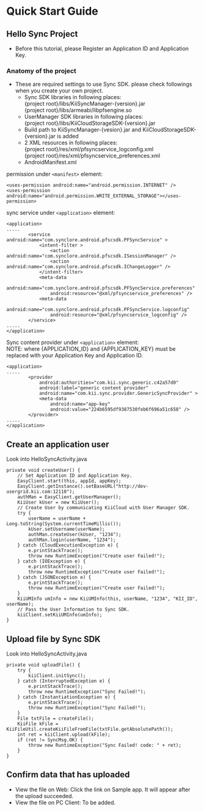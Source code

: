 # Quick Start Guide

## Hello Sync Project
* Before this tutorial, please Register an Application ID and Application Key.

### Anatomy of the project

* These are required settings to use Sync SDK. please check followings when you create your own project.
    * Sync SDK libraries in following places:  
{project root}/libs/KiiSyncManager-{version}.jar  
{project root}/libs/armeabi/libpfsengine.so
    * UserManager SDK libraries in following places:  
{project root}/libs/KiiCloudStorageSDK-{version}.jar
    * Build path to KiiSyncManager-{vesion}.jar and KiiCloudStorageSDK-{version}.jar is added
    * 2 XML resources in following places:  
{project root}/res/xml/pfsyncservice_logconfig.xml  
{project root}/res/xml/pfsyncservice_preferences.xml
    * AndroidManifest.xml

permission under `<manifest>` element:

    <uses-permission android:name="android.permission.INTERNET" />
    <uses-permission android:name="android.permission.WRITE_EXTERNAL_STORAGE"></uses-permission>

sync service under `<application>` element:  

    <application>
    .....
            <service android:name="com.synclore.android.pfscsdk.PFSyncService" >
                <intent-filter >
                    <action android:name="com.synclore.android.pfscsdk.ISessionManager" />
                    <action android:name="com.synclore.android.pfscsdk.IChangeLogger" />
                </intent-filter>
                <meta-data
                    android:name="com.synclore.android.pfscsdk.PFSyncService.preferences"
                    android:resource="@xml/pfsyncservice_preferences" />
                <meta-data
                    android:name="com.synclore.android.pfscsdk.PFSyncService.logconfig"
                    android:resource="@xml/pfsyncservice_logconfig" />
            </service>
    .....
    </application>

Sync content provider under `<application>` element:  
NOTE: where {APPLICATION_ID} and {APPLICATION_KEY} must be replaced with your Application Key and Application ID.

    <application>
    .....
            <provider
                android:authorities="com.kii.sync.generic.c42a57d0"
                android:label="generic content provider"
                android:name="com.kii.sync.provider.GenericSyncProvider" >
                <meta-data
                    android:name="app-key"
                    android:value="224b6595df9387530feb6f696a51c658" />
            </provider>
    .....
    </application>

## Create an application user

Look into HelloSyncActivity.java

    private void createUser() {
        // Set Application ID and Application Key.
        EasyClient.start(this, appId, appKey);
        EasyClient.getInstance().setBaseURL("http://dev-usergrid.kii.com:12110");
        authMan = EasyClient.getUserManager();
        KiiUser kUser = new KiiUser();
        // Create User by communicating KiiCloud with User Manager SDK.
        try {
            userName = userName + Long.toString(System.currentTimeMillis());
            kUser.setUsername(userName);
            authMan.createUser(kUser, "1234");
            authMan.login(userName, "1234");
        } catch (CloudExecutionException e) {
            e.printStackTrace();
            throw new RuntimeException("Create user Failed!");
        } catch (IOException e) {
            e.printStackTrace();
            throw new RuntimeException("Create user Failed!");
        } catch (JSONException e) {
            e.printStackTrace();
            throw new RuntimeException("Create user Failed!");
        }
        KiiUMInfo umInfo = new KiiUMInfo(this, userName, "1234", "KII_ID", userName);
        // Pass the User Information to Sync SDK.
        kiiClient.setKiiUMInfo(umInfo);
    }

## Upload file by Sync SDK 

Look into HelloSyncActivity.java

    private void uploadFile() {
        try {
            kiiClient.initSync();
        } catch (InterruptedException e) {
            e.printStackTrace();
            throw new RuntimeException("Sync Failed!");
        } catch (InstantiationException e) {
            e.printStackTrace();
            throw new RuntimeException("Sync Failed!");
        }
        File txtFile = createFile();
        KiiFile kFile = KiiFileUtil.createKiiFileFromFile(txtFile.getAbsolutePath());
        int ret = kiiClient.upload(kFile);
        if (ret != SyncMsg.OK) {
            throw new RuntimeException("Sync Failed! code: " + ret);
        }
    }

## Confirm data that has uploaded

* View the file on Web: Click the link on Sample app. It will appear after the upload succeeded.
* View the file on PC Client: To be added.
